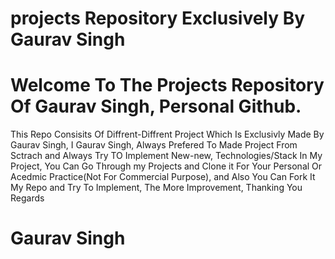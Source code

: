 # projects Repository Exclusively By Gaurav Singh
# Welcome To The Projects Repository Of Gaurav Singh, Personal Github.
This Repo Consisits Of Diffrent-Diffrent Project Which Is Exclusivly Made By Gaurav Singh,
I Gaurav Singh, Always Prefered To Made Project From Sctrach and Always Try TO Implement New-new, 
Technologies/Stack In My Project, You Can Go Through my Projects and Clone it For Your Personal Or 
Acedmic Practice(Not For Commercial Purpose), and Also You Can Fork It My Repo and Try To Implement,
The More Improvement,
Thanking You
Regards
# Gaurav Singh

